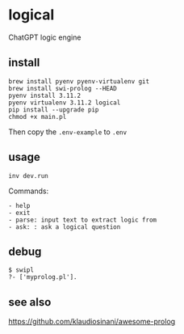 # logical

ChatGPT logic engine

## install

    brew install pyenv pyenv-virtualenv git
    brew install swi-prolog --HEAD
    pyenv install 3.11.2
    pyenv virtualenv 3.11.2 logical
    pip install --upgrade pip
    chmod +x main.pl

Then copy the `.env-example` to `.env`

## usage

    inv dev.run

Commands:

    - help
    - exit
    - parse: input text to extract logic from
    - ask: : ask a logical question


## debug

    $ swipl
    ?- ['myprolog.pl'].

## see also

https://github.com/klaudiosinani/awesome-prolog